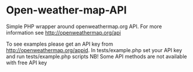 # Open-weather-map-API
Simple PHP wrapper around openweathermap.org API. For more information see http://openweathermap.org/api

To see examples please get an API key from http://openweathermap.org/appid. 
In tests/example.php set your API key and run tests/example.php scripts
NB! Some API methods are not available with free API key
